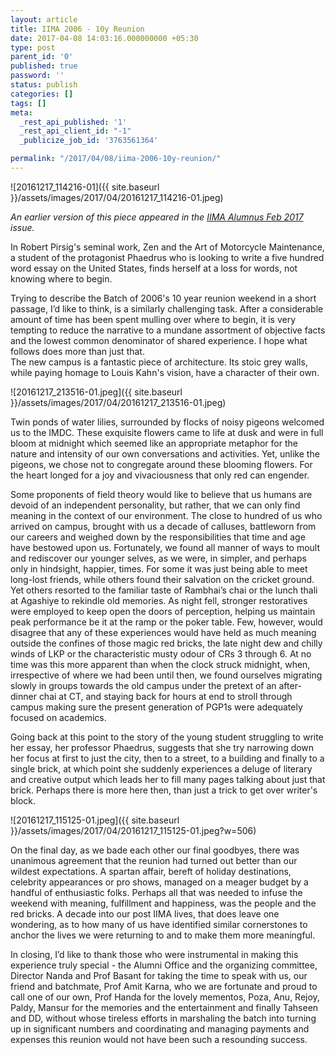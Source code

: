 ```yaml
---
layout: article
title: IIMA 2006 - 10y Reunion
date: 2017-04-08 14:03:16.000000000 +05:30
type: post
parent_id: '0'
published: true
password: ''
status: publish
categories: []
tags: []
meta:
  _rest_api_published: '1'
  _rest_api_client_id: "-1"
  _publicize_job_id: '3763561364'

permalink: "/2017/04/08/iima-2006-10y-reunion/"
---
```

![20161217_114216-01]({{ site.baseurl }}/assets/images/2017/04/20161217_114216-01.jpeg)

_An earlier version of this piece appeared in the [IIMA Alumnus Feb 2017](http://vib-prod.s3.amazonaws.com/iima/asset/journals/26/original/Alumnus_Feb17.pdf) issue._

In Robert Pirsig's seminal work, Zen and the Art of Motorcycle Maintenance, a student of the protagonist Phaedrus who is looking to write a five hundred word essay on the United States, finds herself at a loss for words, not knowing where to begin.

Trying to describe the Batch of 2006's 10 year reunion weekend in a short passage, I’d like to think, is a similarly challenging task. After a considerable amount of time has been spent mulling over where to begin, it is very tempting to reduce the narrative to a mundane assortment of objective facts and the lowest common denominator of shared experience. I hope what follows does more than just that.  
The new campus is a fantastic piece of architecture. Its stoic grey walls, while paying homage to Louis Kahn's vision, have a character of their own. 

![20161217_213516-01.jpeg]({{ site.baseurl }}/assets/images/2017/04/20161217_213516-01.jpeg)

Twin ponds of water lilies, surrounded by flocks of noisy pigeons welcomed us to the IMDC. These exquisite flowers came to life at dusk and were in full bloom at midnight which seemed like an appropriate metaphor for the nature and intensity of our own conversations and activities. Yet, unlike the pigeons, we chose not to congregate around these blooming flowers. For the heart longed for a joy and vivaciousness that only red can engender.

Some proponents of field theory would like to believe that us humans are devoid of an independent personality, but rather, that we can only find meaning in the context of our environment. The close to hundred of us who arrived on campus, brought with us a decade of calluses, battleworn from our careers and weighed down by the responsibilities that time and age have bestowed upon us. Fortunately, we found all manner of ways to moult and rediscover our younger selves, as we were, in simpler, and perhaps only in hindsight, happier, times. For some it was just being able to meet long-lost friends, while others found their salvation on the cricket ground. Yet others resorted to the familiar taste of Rambhai’s chai or the lunch thali at Agashiye to rekindle old memories. As night fell, stronger restoratives were employed to keep open the doors of perception, helping us maintain peak performance be it at the ramp or the poker table. Few, however, would disagree that any of these experiences would have held as much meaning outside the confines of those magic red bricks, the late night dew and chilly winds of LKP or the characteristic musty odour of CRs 3 through 6. At no time was this more apparent than when the clock struck midnight, when, irrespective of where we had been until then, we found ourselves migrating slowly in groups towards the old campus under the pretext of an after-dinner chai at CT, and staying back for hours at end to stroll through campus making sure the present generation of PGP1s were adequately focused on academics.

Going back at this point to the story of the young student struggling to write her essay, her professor Phaedrus, suggests that she try narrowing down her focus at first to just the city, then to a street, to a building and finally to a single brick, at which point she suddenly experiences a deluge of literary and creative output which leads her to fill many pages talking about just that brick. Perhaps there is more here then, than just a trick to get over writer's block.

![20161217_115125-01.jpeg]({{ site.baseurl }}/assets/images/2017/04/20161217_115125-01.jpeg?w=506)

On the final day, as we bade each other our final goodbyes, there was unanimous agreement that the reunion had turned out better than our wildest expectations. A spartan affair, bereft of holiday destinations, celebrity appearances or pro shows, managed on a meager budget by a handful of enthusiastic folks. Perhaps all that was needed to infuse the weekend with meaning, fulfillment and happiness, was the people and the red bricks. A decade into our post IIMA lives, that does leave one wondering, as to how many of us have identified similar cornerstones to anchor the lives we were returning to and to make them more meaningful.

In closing, I’d like to thank those who were instrumental in making this experience truly special - the Alumni Office and the organizing committee, Director Nanda and Prof Basant for taking the time to speak with us, our friend and batchmate, Prof Amit Karna, who we are fortunate and proud to call one of our own, Prof Handa for the lovely mementos, Poza, Anu, Rejoy, Paldy, Mansur for the memories and the entertainment and finally Tahseen and DD, without whose tireless efforts in marshaling the batch into turning up in significant numbers and coordinating and managing payments and expenses this reunion would not have been such a resounding success.

